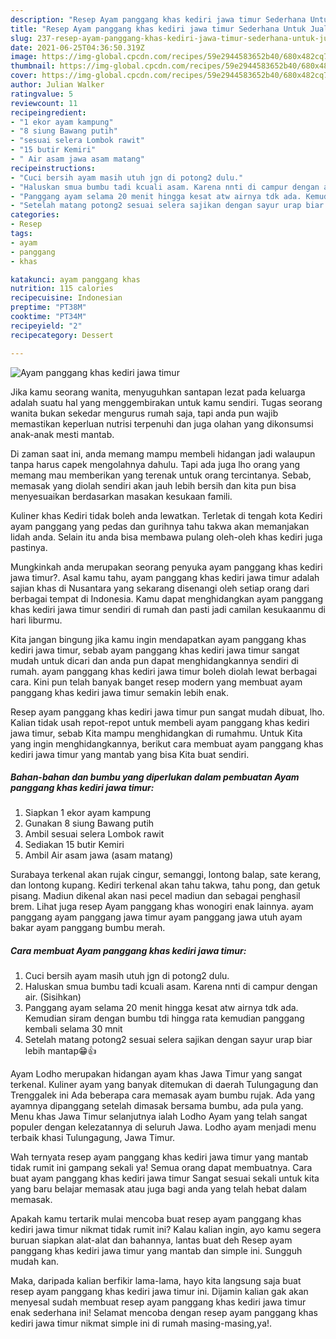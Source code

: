 ```yaml
---
description: "Resep Ayam panggang khas kediri jawa timur Sederhana Untuk Jualan"
title: "Resep Ayam panggang khas kediri jawa timur Sederhana Untuk Jualan"
slug: 237-resep-ayam-panggang-khas-kediri-jawa-timur-sederhana-untuk-jualan
date: 2021-06-25T04:36:50.319Z
image: https://img-global.cpcdn.com/recipes/59e2944583652b40/680x482cq70/ayam-panggang-khas-kediri-jawa-timur-foto-resep-utama.jpg
thumbnail: https://img-global.cpcdn.com/recipes/59e2944583652b40/680x482cq70/ayam-panggang-khas-kediri-jawa-timur-foto-resep-utama.jpg
cover: https://img-global.cpcdn.com/recipes/59e2944583652b40/680x482cq70/ayam-panggang-khas-kediri-jawa-timur-foto-resep-utama.jpg
author: Julian Walker
ratingvalue: 5
reviewcount: 11
recipeingredient:
- "1 ekor ayam kampung"
- "8 siung Bawang putih"
- "sesuai selera Lombok rawit"
- "15 butir Kemiri"
- " Air asam jawa asam matang"
recipeinstructions:
- "Cuci bersih ayam masih utuh jgn di potong2 dulu."
- "Haluskan smua bumbu tadi kcuali asam. Karena nnti di campur dengan air. (Sisihkan)"
- "Panggang ayam selama 20 menit hingga kesat atw airnya tdk ada. Kemudian siram dengan bumbu tdi hingga rata kemudian panggang kembali selama 30 mnit"
- "Setelah matang potong2 sesuai selera sajikan dengan sayur urap biar lebih mantap😁👍"
categories:
- Resep
tags:
- ayam
- panggang
- khas

katakunci: ayam panggang khas 
nutrition: 115 calories
recipecuisine: Indonesian
preptime: "PT38M"
cooktime: "PT34M"
recipeyield: "2"
recipecategory: Dessert

---
```



![Ayam panggang khas kediri jawa timur](https://img-global.cpcdn.com/recipes/59e2944583652b40/680x482cq70/ayam-panggang-khas-kediri-jawa-timur-foto-resep-utama.jpg)

Jika kamu seorang wanita, menyuguhkan santapan lezat pada keluarga adalah suatu hal yang menggembirakan untuk kamu sendiri. Tugas seorang  wanita bukan sekedar mengurus rumah saja, tapi anda pun wajib memastikan keperluan nutrisi terpenuhi dan juga olahan yang dikonsumsi anak-anak mesti mantab.

Di zaman  saat ini, anda memang mampu membeli hidangan jadi walaupun tanpa harus capek mengolahnya dahulu. Tapi ada juga lho orang yang memang mau memberikan yang terenak untuk orang tercintanya. Sebab, memasak yang diolah sendiri akan jauh lebih bersih dan kita pun bisa menyesuaikan berdasarkan masakan kesukaan famili. 

Kuliner khas Kediri tidak boleh anda lewatkan. Terletak di tengah kota Kediri ayam panggang yang pedas dan gurihnya tahu takwa akan memanjakan lidah anda. Selain itu anda bisa membawa pulang oleh-oleh khas kediri juga pastinya.

Mungkinkah anda merupakan seorang penyuka ayam panggang khas kediri jawa timur?. Asal kamu tahu, ayam panggang khas kediri jawa timur adalah sajian khas di Nusantara yang sekarang disenangi oleh setiap orang dari berbagai tempat di Indonesia. Kamu dapat menghidangkan ayam panggang khas kediri jawa timur sendiri di rumah dan pasti jadi camilan kesukaanmu di hari liburmu.

Kita jangan bingung jika kamu ingin mendapatkan ayam panggang khas kediri jawa timur, sebab ayam panggang khas kediri jawa timur sangat mudah untuk dicari dan anda pun dapat menghidangkannya sendiri di rumah. ayam panggang khas kediri jawa timur boleh diolah lewat berbagai cara. Kini pun telah banyak banget resep modern yang membuat ayam panggang khas kediri jawa timur semakin lebih enak.

Resep ayam panggang khas kediri jawa timur pun sangat mudah dibuat, lho. Kalian tidak usah repot-repot untuk membeli ayam panggang khas kediri jawa timur, sebab Kita mampu menghidangkan di rumahmu. Untuk Kita yang ingin menghidangkannya, berikut cara membuat ayam panggang khas kediri jawa timur yang mantab yang bisa Kita buat sendiri.

<!--inarticleads1-->

##### Bahan-bahan dan bumbu yang diperlukan dalam pembuatan Ayam panggang khas kediri jawa timur:

1. Siapkan 1 ekor ayam kampung
1. Gunakan 8 siung Bawang putih
1. Ambil sesuai selera Lombok rawit
1. Sediakan 15 butir Kemiri
1. Ambil  Air asam jawa (asam matang)


Surabaya terkenal akan rujak cingur, semanggi, lontong balap, sate kerang, dan lontong kupang. Kediri terkenal akan tahu takwa, tahu pong, dan getuk pisang. Madiun dikenal akan nasi pecel madiun dan sebagai penghasil brem. Lihat juga resep Ayam panggang khas wonogiri enak lainnya. ayam panggang ayam panggang jawa timur ayam panggang jawa utuh ayam bakar ayam panggang bumbu merah. 

<!--inarticleads2-->

##### Cara membuat Ayam panggang khas kediri jawa timur:

1. Cuci bersih ayam masih utuh jgn di potong2 dulu.
1. Haluskan smua bumbu tadi kcuali asam. Karena nnti di campur dengan air. (Sisihkan)
1. Panggang ayam selama 20 menit hingga kesat atw airnya tdk ada. Kemudian siram dengan bumbu tdi hingga rata kemudian panggang kembali selama 30 mnit
1. Setelah matang potong2 sesuai selera sajikan dengan sayur urap biar lebih mantap😁👍


Ayam Lodho merupakan hidangan ayam khas Jawa Timur yang sangat terkenal. Kuliner ayam yang banyak ditemukan di daerah Tulungagung dan Trenggalek ini Ada beberapa cara memasak ayam bumbu rujak. Ada yang ayamnya dipanggang setelah dimasak bersama bumbu, ada pula yang. Menu khas Jawa Timur selanjutnya ialah Lodho Ayam yang telah sangat populer dengan kelezatannya di seluruh Jawa. Lodho ayam menjadi menu terbaik khasi Tulungagung, Jawa Timur. 

Wah ternyata resep ayam panggang khas kediri jawa timur yang mantab tidak rumit ini gampang sekali ya! Semua orang dapat membuatnya. Cara buat ayam panggang khas kediri jawa timur Sangat sesuai sekali untuk kita yang baru belajar memasak atau juga bagi anda yang telah hebat dalam memasak.

Apakah kamu tertarik mulai mencoba buat resep ayam panggang khas kediri jawa timur nikmat tidak rumit ini? Kalau kalian ingin, ayo kamu segera buruan siapkan alat-alat dan bahannya, lantas buat deh Resep ayam panggang khas kediri jawa timur yang mantab dan simple ini. Sungguh mudah kan. 

Maka, daripada kalian berfikir lama-lama, hayo kita langsung saja buat resep ayam panggang khas kediri jawa timur ini. Dijamin kalian gak akan menyesal sudah membuat resep ayam panggang khas kediri jawa timur enak sederhana ini! Selamat mencoba dengan resep ayam panggang khas kediri jawa timur nikmat simple ini di rumah masing-masing,ya!.

